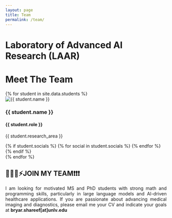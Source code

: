 ```yaml
---
layout: page
title: Team
permalink: /team/
---
```

<div class="page-title">
  <h1>Laboratory of Advanced AI Research (LAAR)</h1>
  <p style="text-align:justify"></p>
</div>
<div class="page-title">
  <h1>Meet The Team</h1>
</div>

<div class="students-container">
  {% for student in site.data.students %}
  <div class="student-profile">
    <img src="{{ student.photo }}" alt="{{ student.name }}" class="student-photo">
    <h3>{{ student.name }}</h3>
    <h4 class="student-role">{{ student.role }}</h4>
    <p>{{ student.research_area }}</p>
    <div class="student-socials">
      {% if student.socials %}
        {% for social in student.socials %}
          <a href="{{ social.link }}" target="_blank">
            <i class="{{ social.icon }}"></i>
          </a>
        {% endfor %}
      {% endif %}
    </div>
  </div>
  {% endfor %}
  <div>
  <h2>🚀🧑‍💻️⚡JOIN MY TEAM❗❗❗</h2>
  <p style="text-align:justify"> I am looking for motivated MS and PhD students with strong math and programming skills, particularly in large language models and AI-driven healthcare applications. If you are passionate about advancing medical imaging and diagnostics, please email me your CV and indicate your goals at <b>bryar.shareef[at]unlv.edu</b></p>
  </div>
</div>

